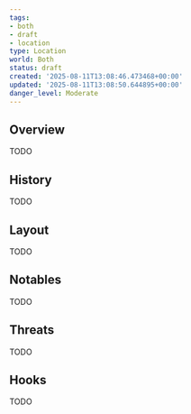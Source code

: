 ```yaml
---
tags:
- both
- draft
- location
type: Location
world: Both
status: draft
created: '2025-08-11T13:08:46.473468+00:00'
updated: '2025-08-11T13:08:50.644895+00:00'
danger_level: Moderate
---
```



## Overview

TODO
## History

TODO
## Layout

TODO
## Notables

TODO
## Threats

TODO
## Hooks

TODO
